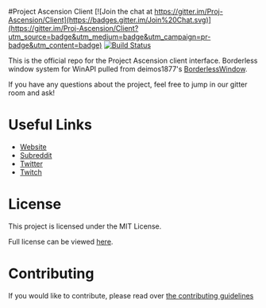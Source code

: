 #Project Ascension Client [![Join the chat at https://gitter.im/Proj-Ascension/Client](https://badges.gitter.im/Join%20Chat.svg)](https://gitter.im/Proj-Ascension/Client?utm_source=badge&utm_medium=badge&utm_campaign=pr-badge&utm_content=badge) [![Build Status](https://semaphoreci.com/api/v1/projects/0a00cd10-c636-4076-99b3-2846380ec7f4/500317/badge.svg)](https://semaphoreci.com/projectascension/client-2)


This is the official repo for the Project Ascension client interface. Borderless window system for WinAPI pulled from deimos1877's [BorderlessWindow](http://github.com/deimos1877/BorderlessWindow).

If you have any questions about the project, feel free to jump in our gitter room and ask!


# Useful Links
- [Website](https://projectascension.io)
- [Subreddit](http://reddit.com/r/Project_Ascension)
- [Twitter](https://twitter.com/Proj_Ascension)
- [Twitch](http://twitch.tv/Project_Ascension)

# License
This project is licensed under the MIT License.

Full license can be viewed [here](LICENSE).

# Contributing
If you would like to contribute, please read over [the contributing guidelines](CONTRIBUTING.md)

